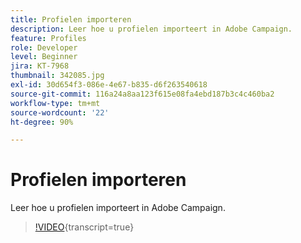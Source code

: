 ```yaml
---
title: Profielen importeren
description: Leer hoe u profielen importeert in Adobe Campaign.
feature: Profiles
role: Developer
level: Beginner
jira: KT-7968
thumbnail: 342085.jpg
exl-id: 30d654f3-086e-4e67-b835-d6f263540618
source-git-commit: 116a24a8aa123f615e08fa4ebd187b3c4c460ba2
workflow-type: tm+mt
source-wordcount: '22'
ht-degree: 90%

---
```


# Profielen importeren

Leer hoe u profielen importeert in Adobe Campaign.

>[!VIDEO](https://video.tv.adobe.com/v/342085?quality=12&learn=on){transcript=true}
